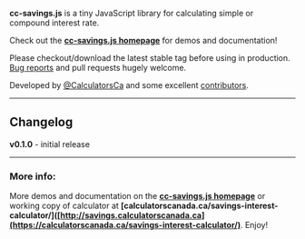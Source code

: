 **cc-savings.js** is a tiny JavaScript library for calculating simple or compound interest rate. 

Check out the **[cc-savings.js homepage](http://calculatorscanada.github.io/savings.js/)** for demos and documentation!

Please checkout/download the latest stable tag before using in production. [Bug reports](https://github.com/CalculatorsCanada/savings.js/issues) and pull requests hugely welcome.

Developed by [@CalculatorsCa](https://twitter.com/CalculatorsCa) and some excellent [contributors](https://github.com/CalculatorsCanada/savings.js/contributors).

---

## Changelog

**v0.1.0** - initial release

---

### More info:

More demos and documentation on the **[cc-savings.js homepage](http://calculatorscanada.github.io/savings.js/)** or working copy of calculator at **[calculatorscanada.ca/savings-interest-calculator/]([http://savings.calculatorscanada.ca](https://calculatorscanada.ca/savings-interest-calculator/)**. Enjoy!
